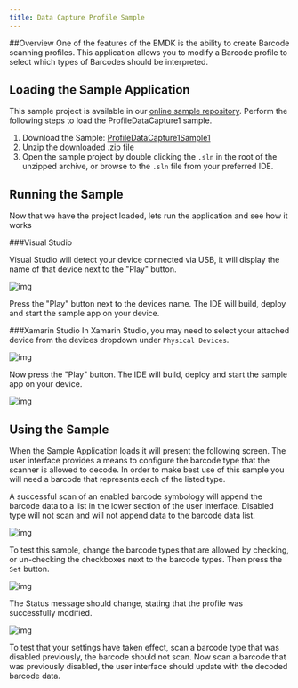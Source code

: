 ```yaml
---
title: Data Capture Profile Sample
---
```


##Overview
One of the features of the EMDK is the ability to create Barcode scanning profiles. This application allows you to modify a Barcode profile to select which types of Barcodes should be interpreted.

## Loading the Sample Application
This sample project is available in our [online sample repository](https://github.com/EMDK/xamarin-samples). Perform the following steps to load the ProfileDataCapture1 sample.

1. Download the Sample: [ProfileDataCapture1Sample1](https://github.com/EMDK/xamarin-samples/archive/ProfileDataCaptureSample1.zip)
2. Unzip the downloaded .zip file
3. Open the sample project by double clicking the `.sln` in the root of the unzipped archive, or browse to the `.sln` file from your preferred IDE.

## Running the Sample
Now that we have the project loaded, lets run the application and see how it works

###Visual Studio

Visual Studio will detect your device connected via USB, it will display the name of that device next to the "Play" button.

![img](images/samples/vsPlayButton.png)

Press the "Play" button next to the devices name.  The IDE will build, deploy and start the sample app on your device.

###Xamarin Studio
In Xamarin Studio, you may need to select your attached device from the devices dropdown under `Physical Devices`.

![img](images/samples/xs-select-device.png)

Now press the "Play" button. The IDE will build, deploy and start the sample app on your device.

![img](images/samples/xsPlayButton.png)

## Using the Sample
When the Sample Application loads it will present the following screen. The user interface provides a means to configure the barcode type that the scanner is allowed to decode. In order to make best use of this sample you will need a barcode that represents each of the listed type.

A successful scan of an enabled barcode symbology will append the barcode data to a list in the lower section of the user interface. Disabled type will not scan and will not append data to the barcode data list.



![img](images/samples/ProfileDataCaptureScreen1.png)

To test this sample, change the barcode types that are allowed by checking, or un-checking the checkboxes next to the barcode types. Then press the `Set` button.

![img](images/samples/ProfileDataCaptureScreen2.png)

The Status message should change, stating that the profile was successfully modified.

![img](images/samples/ProfileDataCaptureScreen3.png)

To test that your settings have taken effect, scan a barcode type that was disabled previously, the barcode should not scan. Now scan a barcode that was previously disabled, the user interface should update with the decoded barcode data.

<!--##Code sample explanation
This seems like a very simple application, but looking at the source code will reveal a very important concept in developing applications that use EMDK profiles.

The EMDK Profile Manager and Wizard allow you to create profiles that are stored in an XML file (EMDKConfig.xml) in your project's Assets folder. You can programmatically submit this profile via the ProfileManager API's and the
settings configured in that profile will take effect.  The profile in this sample, `DataCaptureProfile-1` has several hardcoded barcode types that are enabled or disabled.  There are two ways to change those hardcoded values. one, at designed time, via the Profile Wizard, or programmatically by using a feature of the ProfileManager API's that allows you to replace hardcoded values in the static XML profile before submitting it.

Have a look at the following method from our samples source. It builds an xml string that contains updates to specific values in our profile depending on the state of our user interface checkboxes. A global variable `extraDataXml` is initialized with that string for later use.

    :::cs
    void CreateExtraDataFromUI()
    {
        extraDataXML = "";

        extraDataXML += "<?xml version=\"1.0\" encoding=\"utf-8\"?>" +
                        "<characteristic type=\"Profile\">" +
                        "<characteristic type=\"Barcode\" version=\"0.1\">" +
                        "<characteristic type=\"Decoders\">";

        if (cbCode128.Checked)
        {
            extraDataXML += "<parm name=\"decoder_code128\" value=\"true\"/>";
        }
        else
        {
            extraDataXML += "<parm name=\"decoder_code128\" value=\"false\"/>";
        }

        if (cbCode39.Checked)
        {
            extraDataXML += "<parm name=\"decoder_code39\" value=\"true\"/>";
        }
        else
        {
            extraDataXML += "<parm name=\"decoder_code39\" value=\"false\"/>";
        }

        if (cbEAN8.Checked)
        {
            extraDataXML += "<parm name=\"decoder_ean8\" value=\"true\"/>";
        }
        else
        {
            extraDataXML += "<parm name=\"decoder_ean8\" value=\"false\"/>";
        }

        if (cbEAN13.Checked)
        {
            extraDataXML += "<parm name=\"decoder_ean13\" value=\"true\"/>";
        }
        else
        {
            extraDataXML += "<parm name=\"decoder_ean13\" value=\"false\"/>";
        }

        if (cbUPCA.Checked)
        {
            extraDataXML += "<parm name=\"decoder_upca\" value=\"true\"/>";
        }
        else
        {
            extraDataXML += "<parm name=\"decoder_upca\" value=\"false\"/>";
        }

        if (cbUPCE0.Checked)
        {
            extraDataXML += "<parm name=\"decoder_upce0\" value=\"true\"/>";
        }
        else
        {
            extraDataXML += "<parm name=\"decoder_upce0\" value=\"false\"/>";
        }

        extraDataXML += "</characteristic>" +
                        "</characteristic>" +
                        "</characteristic>";
    }


After the `extraDataXML` global string has been initialized, we can use it when submitting the profile via the ProfilManager's  ProcessProfile() method.

    :::cs
    void ModifyProfileXML()
    {
        CreateExtraDataFromUI();

        String[] modifyData = new String[1];
        modifyData[0] = extraDataXML;

        EMDKResults results = profileManager.ProcessProfile(profileName, ProfileManager.PROFILE_FLAG.Set, modifyData);

        if (results.StatusCode != EMDKResults.STATUS_CODE.Success)
        {
            tvStatus.Text = "Profile modification failed ...";
        }
        else
        {
            tvStatus.Text = "Profile modification succeeded ...";
        }
    }
    -->

